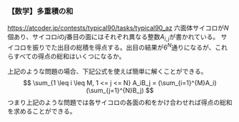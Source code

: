 ### 【数学】多重積の和
https://atcoder.jp/contests/typical90/tasks/typical90_az
六面体サイコロが$N$個あり、サイコロ$i$の$j$番目の面にはそれぞれ異なる整数$A_{i,j}$が書かれている。
サイコロを振りでた出目の総積を得点する。出目の結果が$6^N$通りになるが、これらすべての得点の総和はいくつになるか。

上記のような問題の場合、下記公式を使えば簡単に解くことができる。
$$
\sum_{1 \leq i \leq M, 1 <= j <= N} A_iB_j = (\sum_{i=1}^{M}A_i)(\sum_{j=1}^{N}B_j)
$$
つまり上記のような問題では各サイコロの各面の和をかけ合わせれば得点の総和を求めることができる。

